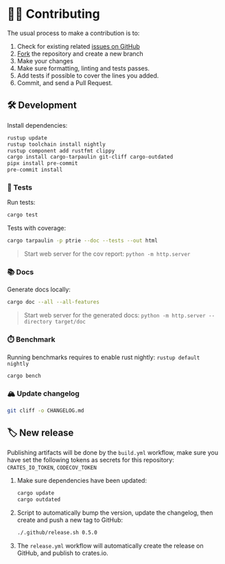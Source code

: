 # 🧑‍💻 Contributing

The usual process to make a contribution is to:

1. Check for existing related [issues on GitHub](https://github.com/vemonet/ptrie/issues)
2. [Fork](https://github.com/vemonet/ptrie/fork) the repository and create a new branch
3. Make your changes
4. Make sure formatting, linting and tests passes.
5. Add tests if possible to cover the lines you added.
6. Commit, and send a Pull Request.

## 🛠️ Development

Install dependencies:

```bash
rustup update
rustup toolchain install nightly
rustup component add rustfmt clippy
cargo install cargo-tarpaulin git-cliff cargo-outdated
pipx install pre-commit
pre-commit install
```

### 🧪 Tests

Run tests:

```bash
cargo test
```

Tests with coverage:

```bash
cargo tarpaulin -p ptrie --doc --tests --out html
```

> Start web server for the cov report: `python -m http.server`

### 📚 Docs

Generate docs locally:

```bash
cargo doc --all --all-features
```

> Start web server for the generated docs: `python -m http.server --directory target/doc`

### ⏱️ Benchmark

Running benchmarks requires to enable rust nightly: `rustup default nightly`

```bash
cargo bench
```

### 🏔️ Update changelog

```bash
git cliff -o CHANGELOG.md
```

## 🏷️ New release

Publishing artifacts will be done by the `build.yml` workflow, make sure you have set the following tokens as secrets for this repository: `CRATES_IO_TOKEN`, `CODECOV_TOKEN`

1. Make sure dependencies have been updated:

   ```bash
   cargo update
   cargo outdated
   ```

2. Script to automatically bump the version, update the changelog, then create and push a new tag to GitHub:

   ```bash
   ./.github/release.sh 0.5.0
   ```

3. The `release.yml` workflow will automatically create the release on GitHub, and publish to crates.io.
